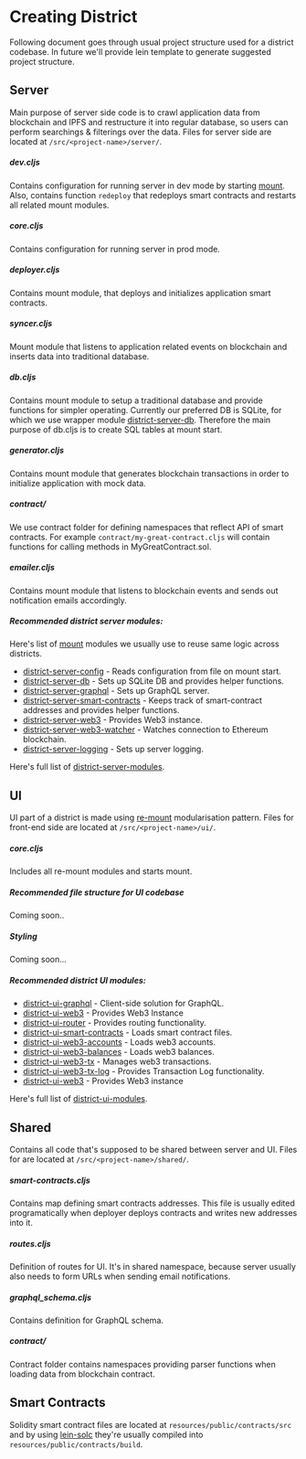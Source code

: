 # Creating District

Following document goes through usual project structure used for a district codebase. In future we'll provide lein template to generate suggested project structure. 

## Server
Main purpose of server side code is to crawl application data from blockchain and IPFS and restructure it into regular database, so users can perform searchings & filterings over the data. 
Files for server side are located at `/src/<project-name>/server/`.

##### dev.cljs
Contains configuration for running server in dev mode by starting [mount](https://github.com/tolitius/mount). Also, contains function `redeploy` that redeploys smart contracts and restarts all related mount modules. 

##### core.cljs
Contains configuration for running server in prod mode. 

##### deployer.cljs 
Contains mount module, that deploys and initializes application smart contracts. 

##### syncer.cljs
Mount module that listens to application related events on blockchain and inserts data into traditional database. 

##### db.cljs
Contains mount module to setup a traditional database and provide functions for simpler operating. Currently our preferred DB is SQLite, for which we use wrapper module [district-server-db](https://github.com/district0x/district-server-db). Therefore the main purpose of db.cljs is to create SQL tables at mount start. 

##### generator.cljs
Contains mount module that generates blockchain transactions in order to initialize application with mock data. 

##### contract/
We use contract folder for defining namespaces that reflect API of smart contracts. For example `contract/my-great-contract.cljs` will contain functions for calling methods in MyGreatContract.sol.

##### emailer.cljs
Contains mount module that listens to blockchain events and sends out notification emails accordingly. 

##### Recommended district server modules:
Here's list of [mount](https://github.com/tolitius/mount) modules we usually use to reuse same logic across districts.

- [district-server-config](https://github.com/district0x/district-server-config) - Reads configuration from file on mount start.
- [district-server-db](https://github.com/district0x/district-server-db) - Sets up SQLite DB and provides helper functions. 
- [district-server-graphql](https://github.com/district0x/district-server-graphql) - Sets up GraphQL server.
- [district-server-smart-contracts](https://github.com/district0x/district-server-smart-contracts) - Keeps track of smart-contract addresses and provides helper functions.
- [district-server-web3](https://github.com/district0x/district-server-web3) - Provides Web3 instance.
- [district-server-web3-watcher](https://github.com/district0x/district-server-web3-watcher) - Watches connection to Ethereum blockchain.
- [district-server-logging](https://github.com/district0x/district-server-logging) - Sets up server logging.

Here's full list of [district-server-modules](https://github.com/search?q=topic%3Adistrict-server-module+org%3Adistrict0x&type=Repositories).

## UI
UI part of a district is made using [re-mount](https://github.com/district0x/d0x-INFRA/blob/master/re-mount.md) modularisation pattern. 
Files for front-end side are located at `/src/<project-name>/ui/`.

##### core.cljs
Includes all re-mount modules and starts mount. 

##### Recommended file structure for UI codebase
Coming soon..

##### Styling
Coming soon...

##### Recommended district UI modules:
- [district-ui-graphql](https://github.com/district0x/district-ui-graphql) - Client-side solution for GraphQL.
- [district-ui-web3](https://github.com/district0x/district-ui-web3) - Provides Web3 Instance
- [district-ui-router](https://github.com/district0x/district-ui-router) - Provides routing functionality.
- [district-ui-smart-contracts](https://github.com/district0x/district-ui-smart-contracts) - Loads smart contract files.
- [district-ui-web3-accounts](https://github.com/district0x/district-ui-web3-accounts) - Loads web3 accounts. 
- [district-ui-web3-balances](https://github.com/district0x/district-ui-web3-balances) - Loads web3 balances.
- [district-ui-web3-tx](https://github.com/district0x/district-ui-web3-tx) - Manages web3 transactions. 
- [district-ui-web3-tx-log](https://github.com/district0x/district-ui-web3-tx-log) - Provides Transaction Log functionality. 
- [district-ui-web3](https://github.com/district0x/district-ui-web3) - Provides Web3 instance


Here's full list of [district-ui-modules](https://github.com/search?q=topic%3Adistrict-ui-module+org%3Adistrict0x&type=Repositories).

## Shared
Contains all code that's supposed to be shared between server and UI. 
Files for are located at `/src/<project-name>/shared/`.

##### smart-contracts.cljs
Contains map defining smart contracts addresses. This file is usually edited programatically when deployer deploys contracts and writes new addresses into it. 

##### routes.cljs 
Definition of routes for UI. It's in shared namespace, because server usually also needs to form URLs when sending email notifications. 

##### graphql_schema.cljs
Contains definition for GraphQL schema. 

##### contract/
Contract folder contains namespaces providing parser functions when loading data from blockchain contract. 

## Smart Contracts
Solidity smart contract files are located at `resources/public/contracts/src` and by using [lein-solc](https://github.com/district0x/lein-solc) they're usually compiled into `resources/public/contracts/build`. 



